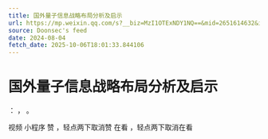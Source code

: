 ```yaml
---
title: 国外量子信息战略布局分析及启示
url: https://mp.weixin.qq.com/s?__biz=MzI1OTExNDY1NQ==&mid=2651614632&idx=1&sn=281eac9da6f273b602a14b0c3cc5a2b2
source: Doonsec's feed
date: 2024-08-04
fetch_date: 2025-10-06T18:01:33.844106
---
```


# 国外量子信息战略布局分析及启示

：
，
。

视频
小程序
赞
，轻点两下取消赞
在看
，轻点两下取消在看